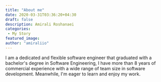 ```yaml
---
title: "About me"
date: 2020-03-31T03:36:20+04:30
draft: false
description: Amirali Roshanaei
categories:
 - My Story
featured_image:
author: "amiraliio"
---
```


I am a dedicated and flexible software engineer that graduated with a bachelor's degree in Software Engineering, I have more than 8 years of commercial experience with a wide range of team size in software development. Meanwhile, I'm eager to learn and enjoy my work.
